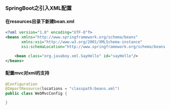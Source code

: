### SpringBoot之引入XML配置

#### 在resources目录下新建bean.xml

```xml
<?xml version="1.0" encoding="UTF-8"?>
<beans xmlns="http://www.springframework.org/schema/beans"
       xmlns:xsi="http://www.w3.org/2001/XMLSchema-instance"
       xsi:schemaLocation="http://www.springframework.org/schema/beans http://www.springframework.org/schema/beans/spring-beans.xsd">

    <bean class="org.javaboy.xml.SayHello" id="sayHello"/>
</beans>
```

#### 配置mvc对xml的支持

```java
@Configuration
@ImportResource(locations = "classpath:beans.xml")
public class WebMvcConfig {

}
```

